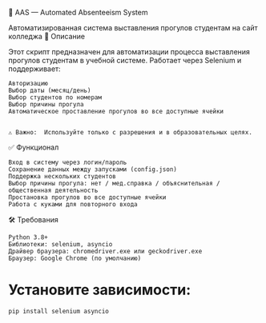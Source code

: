📁 AAS — Automated Absenteeism System 

Автоматизированная система выставления прогулов студентам на сайт  колледжа
🧾 Описание 

Этот скрипт предназначен для автоматизации процесса выставления прогулов студентам в учебной системе.
Работает через Selenium и поддерживает: 

    Авторизацию
    Выбор даты (месяц/день)
    Выбор студентов по номерам
    Выбор причины прогула
    Автоматическое проставление прогулов во все доступные ячейки
     

    ⚠️ Важно:  Используйте только с разрешения и в образовательных целях. 
     

✅ Функционал 

    Вход в систему через логин/пароль
    Сохранение данных между запусками (config.json)
    Поддержка нескольких студентов
    Выбор причины прогула: нет / мед.справка / объяснительная / общественная деятельность
    Простановка прогулов во все доступные ячейки
    Работа с куками для повторного входа
     

🛠 Требования 

    Python 3.8+
    Библиотеки: selenium, asyncio
    Драйвер браузера: chromedriver.exe или geckodriver.exe
    Браузер: Google Chrome (по умолчанию)

# Установите зависимости:
```
pip install selenium asyncio
```

